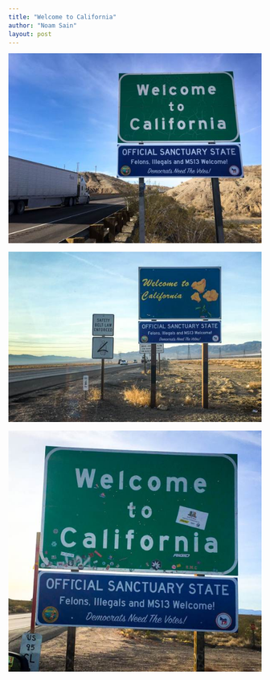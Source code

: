 ```yaml
---
title: "Welcome to California"
author: "Noam Sain"
layout: post
---
```


![Welcome to California](/assets/2018/2018-01-california-sanctuary-state-3.jpg "Welcome to California")

![Welcome to California](/assets/2018/2018-01-california-sanctuary-state-2.jpg "Welcome to California")

![Welcome to California](/assets/2018/2018-01-california-sanctuary-state-1.jpg "Welcome to California")
